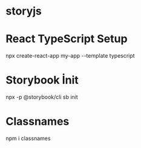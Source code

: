 # storyjs

# React TypeScript Setup
npx create-react-app my-app --template typescript
# Storybook İnit
npx -p @storybook/cli sb init
# Classnames
npm i classnames
